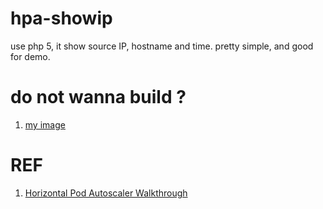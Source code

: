 # hpa-showip
use php 5, it show source IP, hostname and time.
pretty simple, and good for demo.

# do not wanna build ?
1. [my image](https://hub.docker.com/repository/docker/samopenstack/hpa-php5/tags?page=1&ordering=last_updated)

# REF
1. [Horizontal Pod Autoscaler Walkthrough](https://kubernetes.io/docs/tasks/run-application/horizontal-pod-autoscale-walkthrough/)
